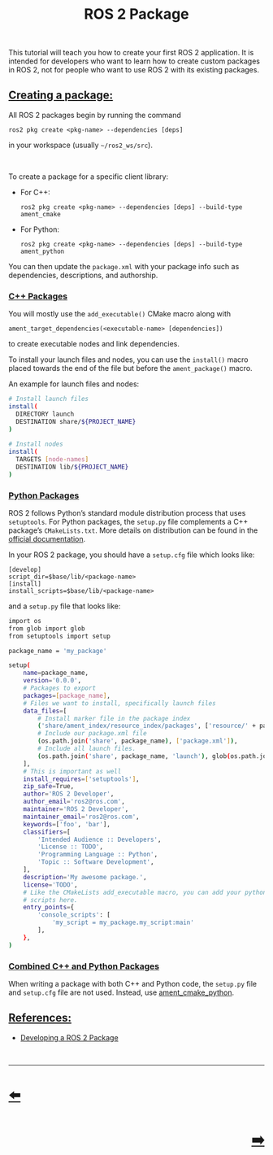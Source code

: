 <h1 align="center">
ROS 2 Package
</h1>
</br>
<p>This tutorial will teach you how to create your first ROS 2 application. It is intended for developers who want to learn how to create custom packages in ROS 2, not for people who want to use ROS 2 with its existing packages.</p>
<h2 id="creating-a-package"><a class="header" href="#creating-a-package">Creating a package:</a></h2>
<p>All ROS 2 packages begin by running the command</p>
<pre><code class="language-sh">ros2 pkg create &lt;pkg-name&gt; --dependencies [deps]
</code></pre>
<p>in your workspace (usually <code>~/ros2_ws/src</code>).</p>
</br>
<p>To create a package for a specific client library:</p>
<ul>
<li>For C++:
<pre><code class="language-sh">ros2 pkg create &lt;pkg-name&gt; --dependencies [deps] --build-type ament_cmake
</code></pre>
</li>
<li>For Python:
<pre><code class="language-sh">ros2 pkg create &lt;pkg-name&gt; --dependencies [deps] --build-type ament_python
</code></pre>
</li>
</ul>
<p>You can then update the <code>package.xml</code> with your package info such as dependencies, descriptions, and authorship.</p>
<h3 id="c-packages"><a class="header" href="#c-packages">C++ Packages</a></h3>
<p>You will mostly use the <code>add_executable()</code> CMake macro along with</p>
<pre><code class="language-sh">ament_target_dependencies(&lt;executable-name&gt; [dependencies])
</code></pre>
<p>to create executable nodes and link dependencies.</p>
<p>To install your launch files and nodes, you can use the <code>install()</code> macro placed towards the end of the file but before the <code>ament_package()</code> macro.</p>
<p>An example for launch files and nodes:</p>

```sh 
# Install launch files
install(
  DIRECTORY launch
  DESTINATION share/${PROJECT_NAME}
)
  
# Install nodes
install(
  TARGETS [node-names]
  DESTINATION lib/${PROJECT_NAME}
)
```
<h3 id="python-packages"><a class="header" href="#python-packages">Python Packages</a></h3>
<p>ROS 2 follows Python’s standard module distribution process that uses <code>setuptools</code>. For Python packages, the <code>setup.py</code> file complements a C++ package’s <code>CMakeLists.txt</code>. More details on distribution can be found in the <a href="https://docs.python.org/3/distributing/index.html#distributing-index">official documentation</a>.</p>
<p>In your ROS 2 package, you should have a <code>setup.cfg</code> file which looks like:</p>
<pre><code class="language-sh">[develop]
script_dir=$base/lib/&lt;package-name&gt;
[install]
install_scripts=$base/lib/&lt;package-name&gt;
</code></pre>
<p>and a <code>setup.py</code> file that looks like:</p>

```sh
import os
from glob import glob
from setuptools import setup

package_name = 'my_package'

setup(
    name=package_name,
    version='0.0.0',
    # Packages to export
    packages=[package_name],
    # Files we want to install, specifically launch files
    data_files=[
        # Install marker file in the package index
        ('share/ament_index/resource_index/packages', ['resource/' + package_name]),
        # Include our package.xml file
        (os.path.join('share', package_name), ['package.xml']),
        # Include all launch files.
        (os.path.join('share', package_name, 'launch'), glob(os.path.join('launch', '*.launch.py'))),
    ],
    # This is important as well
    install_requires=['setuptools'],
    zip_safe=True,
    author='ROS 2 Developer',
    author_email='ros2@ros.com',
    maintainer='ROS 2 Developer',
    maintainer_email='ros2@ros.com',
    keywords=['foo', 'bar'],
    classifiers=[
        'Intended Audience :: Developers',
        'License :: TODO',
        'Programming Language :: Python',
        'Topic :: Software Development',
    ],
    description='My awesome package.',
    license='TODO',
    # Like the CMakeLists add_executable macro, you can add your python
    # scripts here.
    entry_points={
        'console_scripts': [
            'my_script = my_package.my_script:main'
        ],
    },
)
```
<h3 id="combined-c-and-python-packages"><a class="header" href="#combined-c-and-python-packages">Combined C++ and Python Packages</a></h3>
<p>When writing a package with both C++ and Python code, the <code>setup.py</code> file and <code>setup.cfg</code> file are not used. Instead, use <a href="https://docs.ros.org/en/humble/How-To-Guides/Ament-CMake-Python-Documentation.html">ament_cmake_python</a>.</p>
<h2 id="references"><a class="header" href="#references">References:</a></h2>
<ul>
<li><a href="https://docs.ros.org/en/humble/How-To-Guides/Developing-a-ROS-2-Package.html">Developing a ROS 2 Package</a></li>
</ul>
</br>
<hr />

<h1 align="left">
<a href="Workspace.md">⬅️</a>
</h1>
<h1 align="right">
<a href="Node.md">➡️</a>
</h1>